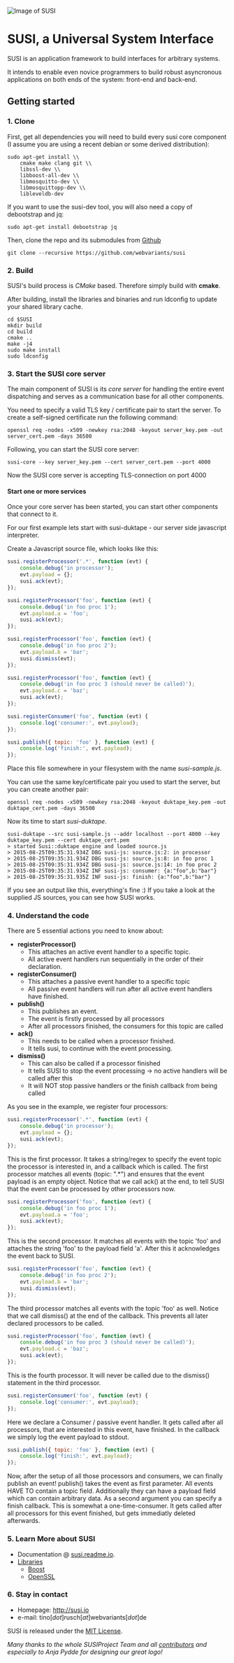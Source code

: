 ![Image of SUSI](http://webvariants.github.io/susi/resources/SUSI_Icon.svg)
# SUSI, a Universal System Interface

SUSI is an application framework to build interfaces for arbitrary systems.

It intends to enable even novice programmers to build robust asyncronous applications on both ends of the system: front-end and back-end.

## Getting started

### 1. Clone
First, get all dependencies you will need to build every susi core component (I assume you are using a recent debian or some derived distribution):
```
sudo apt-get install \\
    cmake make clang git \\
    libssl-dev \\
    libboost-all-dev \\
    libmosquitto-dev \\
    libmosquittopp-dev \\
    libleveldb-dev
```
If you want to use the susi-dev tool, you will also need a copy of debootstrap and jq:
```
sudo apt-get install debootstrap jq
```

Then, clone the repo and its submodules from [Github](https://github.com/webvariants/susi)
```
git clone --recursive https://github.com/webvariants/susi
```

### 2. Build
SUSI's build process is *CMake* based. Therefore simply build with **cmake**.

After building, install the libraries and binaries and run ldconfig to update your shared library cache.
```
cd $SUSI
mkdir build
cd build
cmake ..
make -j4
sudo make install
sudo ldconfig
```

### 3. Start the SUSI core server
The main component of SUSI is its *core server* for handling the entire event dispatching and serves as a communication base for all other components.

You need to specify a valid TLS key / certificate pair to start the server.
To create a self-signed certificate run the following command:
```
openssl req -nodes -x509 -newkey rsa:2048 -keyout server_key.pem -out server_cert.pem -days 36500
```
Following, you can start the SUSI core server:
```
susi-core --key server_key.pem --cert server_cert.pem --port 4000
```
Now the SUSI core server is accepting TLS-connection on port 4000

#### Start one or more services
Once your core server has been started, you can start other components that connect to it.

For our first example lets start with susi-duktape - our server side javascript interpreter.

Create a Javascript source file, which looks like this:
```javascript
susi.registerProcessor('.*', function (evt) {
	console.debug('in processor');
	evt.payload = {};
	susi.ack(evt);
});

susi.registerProcessor('foo', function (evt) {
	console.debug('in foo proc 1');
	evt.payload.a = 'foo';
	susi.ack(evt);
});

susi.registerProcessor('foo', function (evt) {
	console.debug('in foo proc 2');
	evt.payload.b = 'bar';
	susi.dismiss(evt);
});

susi.registerProcessor('foo', function (evt) {
	console.debug('in foo proc 3 (should never be called)');
	evt.payload.c = 'baz';
	susi.ack(evt);
});

susi.registerConsumer('foo', function (evt) {
	console.log('consumer:', evt.payload);
});

susi.publish({ topic: 'foo' }, function (evt) {
	console.log('finish:', evt.payload);
});

```
Place this file somewhere in your filesystem with the name *susi-sample.js*.

You can use the same key/certificate pair you used to start the server, but you can create another pair:
```
openssl req -nodes -x509 -newkey rsa:2048 -keyout duktape_key.pem -out duktape_cert.pem -days 36500
```
Now its time to start *susi-duktape*.
```
susi-duktape --src susi-sample.js --addr localhost --port 4000 --key duktape_key.pem --cert duktape_cert.pem
> started Susi::duktape engine and loaded source.js
> 2015-08-25T09:35:31.934Z DBG susi-js: source.js:2: in processor
> 2015-08-25T09:35:31.934Z DBG susi-js: source.js:8: in foo proc 1
> 2015-08-25T09:35:31.934Z DBG susi-js: source.js:14: in foo proc 2
> 2015-08-25T09:35:31.934Z INF susi-js: consumer: {a:"foo",b:"bar"}
> 2015-08-25T09:35:31.935Z INF susi-js: finish: {a:"foo",b:"bar"}
```
If you see an output like this, everything's fine :)
If you take a look at the supplied JS sources, you can see how SUSI works.

### 4. Understand the code
There are 5 essential actions you need to know about:

* **registerProcessor()**
	* This attaches an active event handler to a specific topic.
	* All active event handlers run sequentially in the order of their declaration.
* **registerConsumer()**
	* This attaches a passive event handler to a specific topic
	* All passive event handlers will run after all active event handlers have finished.
* **publish()**
	* This publishes an event.
	* The event is firstly processed by all processors
	* After all processors finished, the consumers for this topic are called
* **ack()**
	* This needs to be called when a processor finished.
	* It tells susi, to continue with the event processing.
* **dismiss()**
	* This can also be called if a processor finished
	* It tells SUSI to stop the event processing -> no active handlers will be called after this
	* It will NOT stop passive handlers or the finish callback from being called

As you see in the example, we register four processors:

```javascript
susi.registerProcessor('.*', function (evt) {
	console.debug('in processor');
	evt.payload = {};
	susi.ack(evt);
});
```
This is the first processor. It takes a string/regex to specify the event topic the processor is interested in,
and a callback which is called. The first processor matches all events (topic: ".*") and ensures that the
event payload is an empty object. Notice that we call ack() at the end, to tell SUSI that the event can be processed by other processors now.


```javascript
susi.registerProcessor('foo', function (evt) {
	console.debug('in foo proc 1');
	evt.payload.a = 'foo';
	susi.ack(evt);
});
```
This is the second processor. It matches all events with the topic 'foo' and attaches the string 'foo' to the payload field 'a'. After this it acknowledges the event back to SUSI.

```javascript
susi.registerProcessor('foo', function (evt) {
	console.debug('in foo proc 2');
	evt.payload.b = 'bar';
	susi.dismiss(evt);
});
```
The third processor matches all events with the topic 'foo' as well.
Notice that we call dismiss() at the end of the callback. This prevents all later declared processors to be called.

```javascript
susi.registerProcessor('foo', function (evt) {
	console.debug('in foo proc 3 (should never be called)');
	evt.payload.c = 'baz';
	susi.ack(evt);
});
```
This is the fourth processor. It will never be called due to the dismiss() statement in the third processor.

```javascript
susi.registerConsumer('foo', function (evt) {
	console.log('consumer:', evt.payload);
});
```
Here we declare a Consumer / passive event handler.
It gets called after all processors, that are interested in this event, have finished.
In the callback we simply log the event payload to stdout.

```javascript
susi.publish({ topic: 'foo' }, function (evt) {
	console.log('finish:', evt.payload);
});
```
Now, after the setup of all those processors and consumers, we can finally publish an event!
publish() takes the event as first parameter. All events HAVE TO contain a topic field. Additionally they can have a payload field which can contain arbitrary data. As a second argument you can specify a finish callback. This is somewhat a one-time-consumer. It gets called after all processors for this event finished, but gets immediatly deleted afterwards.

### 5. Learn More about SUSI
* Documentation @ [susi.readme.io](http://susi.readme.io/).
* [Libraries](https://github.com/webvariants/susi/blob/experimental/LIBRARIES.md)
  * [Boost](https://github.com/boostorg/boost)
  * [OpenSSL](https://github.com/openssl/openssl)

### 6. Stay in contact
* Homepage: http://susi.io
* e-mail: tino[*dot*]rusch[*at*]webvariants[*dot*]de


SUSI is released under the [MIT License](https://github.com/webvariants/susi/blob/experimental/LICENSE.md).

*Many thanks to the whole SUSIProject Team and all [contributors](https://github.com/webvariants/susi/graphs/contributors) and especially to Anja Pydde for designing our great logo!*
